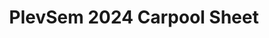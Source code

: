 ---
title: PlevSem 2024 Carpool Sheet
redirect_to: https://docs.google.com/spreadsheets/d/1wbFMUI7ChEbgJ4AaPEanum2JLVH0XEDdwKpTL0vybkQ/edit?usp=drive_link
redirect_from: 
  - /PlevSem24Carpool
  - /plevsem24carpool
---